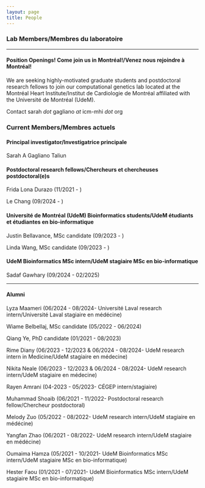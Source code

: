 ```yaml
---
layout: page
title: People 
---
```


### Lab Members/Membres du laboratoire

-------
#### Position Openings! <b>Come join us in Montréal!/Venez nous rejoindre à Montréal!</b> 
We are seeking highly-motivated graduate students and postdoctoral research fellows to join our computational genetics lab located at the Montréal Heart Institute/Institut de Cardiologie de Montréal affiliated with the Université de Montréal (UdeM).

Contact sarah <i>dot</i> gagliano <i>at</i> icm-mhi <i>dot</i> org


### Current Members/Membres actuels
#### Principal investigator/Investigatrice principale
Sarah A Gagliano Taliun


#### Postdoctoral research fellows/Chercheurs et chercheuses postdoctoral(e)s
Frida Lona Durazo (11/2021 - )
<p>Le Chang (09/2024 - )</p>


#### Université de Montréal (UdeM) Bioinformatics students/UdeM étudiants et étudiantes en bio-informatique
<p>Justin Bellavance, MSc candidate (09/2023 - )</p>
<p>Linda Wang, MSc candidate (09/2023 - )</p>

#### UdeM Bioinformatics MSc intern/UdeM stagiaire MSc en bio-informatique
<p>Sadaf Gawhary (09/2024 - 02/2025)</p>


-------
#### Alumni  
<p>Lyza Maameri (06/2024 - 08/2024- Université Laval research intern/Université Laval stagiaire en médécine)</p>
<p>Wiame Belbellaj, MSc candidate (05/2022 - 06/2024)</p>
<p>Qiang Ye, PhD candidate (01/2021 - 08/2023)</p>
<p>Rime Diany (06/2023 - 12/2023 & 06/2024 - 08/2024- UdeM research intern in Medicine/UdeM stagiaire en médecine)</p>
<p>Nikita Neale (06/2023 - 12/2023 & 06/2024 - 08/2024- UdeM research intern/UdeM stagiaire en médecine)</p>
<p>Rayen Amrani (04-2023 - 05/2023- CÉGEP intern/stagiaire)</p>
<p>Muhammad Shoaib (06/2021 - 11/2022- Postdoctoral research fellow/Chercheur postdoctoral)</p>
<p>Melody Zuo (05/2022 - 08/2022- UdeM research intern/UdeM stagiaire en médécine)</p>
<p>Yangfan Zhao (06/2021 - 08/2022- UdeM research intern/UdeM stagiaire en médécine)</p>
<p>Oumaima Hamza (05/2021 - 10/2021- UdeM Bioinformatics MSc intern/UdeM stagiaire MSc en bio-informatique)</p>
<p>Hester Faou (01/2021 - 07/2021- UdeM Bioinformatics MSc intern/UdeM stagiaire MSc en bio-informatique)</p>

